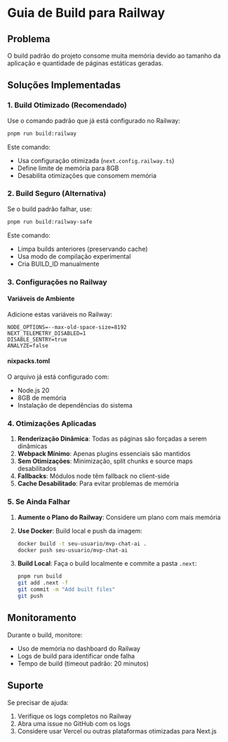 # Guia de Build para Railway

## Problema
O build padrão do projeto consome muita memória devido ao tamanho da aplicação e quantidade de páginas estáticas geradas.

## Soluções Implementadas

### 1. Build Otimizado (Recomendado)
Use o comando padrão que já está configurado no Railway:
```bash
pnpm run build:railway
```

Este comando:
- Usa configuração otimizada (`next.config.railway.ts`)
- Define limite de memória para 8GB
- Desabilita otimizações que consomem memória

### 2. Build Seguro (Alternativa)
Se o build padrão falhar, use:
```bash
pnpm run build:railway-safe
```

Este comando:
- Limpa builds anteriores (preservando cache)
- Usa modo de compilação experimental
- Cria BUILD_ID manualmente

### 3. Configurações no Railway

#### Variáveis de Ambiente
Adicione estas variáveis no Railway:
```env
NODE_OPTIONS=--max-old-space-size=8192
NEXT_TELEMETRY_DISABLED=1
DISABLE_SENTRY=true
ANALYZE=false
```

#### nixpacks.toml
O arquivo já está configurado com:
- Node.js 20
- 8GB de memória
- Instalação de dependências do sistema

### 4. Otimizações Aplicadas

1. **Renderização Dinâmica**: Todas as páginas são forçadas a serem dinâmicas
2. **Webpack Mínimo**: Apenas plugins essenciais são mantidos
3. **Sem Otimizações**: Minimização, split chunks e source maps desabilitados
4. **Fallbacks**: Módulos node têm fallback no client-side
5. **Cache Desabilitado**: Para evitar problemas de memória

### 5. Se Ainda Falhar

1. **Aumente o Plano do Railway**: Considere um plano com mais memória
2. **Use Docker**: Build local e push da imagem:
   ```bash
   docker build -t seu-usuario/mvp-chat-ai .
   docker push seu-usuario/mvp-chat-ai
   ```

3. **Build Local**: Faça o build localmente e commite a pasta `.next`:
   ```bash
   pnpm run build
   git add .next -f
   git commit -m "Add built files"
   git push
   ```

## Monitoramento

Durante o build, monitore:
- Uso de memória no dashboard do Railway
- Logs de build para identificar onde falha
- Tempo de build (timeout padrão: 20 minutos)

## Suporte

Se precisar de ajuda:
1. Verifique os logs completos no Railway
2. Abra uma issue no GitHub com os logs
3. Considere usar Vercel ou outras plataformas otimizadas para Next.js